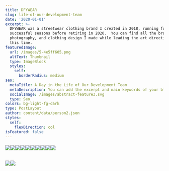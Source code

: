 ```yaml
---
title: DFYWEAR
slug: life-of-our-development-team
date: '2020-01-01'
excerpt: >-
  DFYWEAR was a streetwear clothing brand I created in 2018, running for two
  successful seasons before retiring in 2020.  You can find all the branding,
  photography, and clothing design I made while leading the art direction for
  this time. 
featuredImage:
  url: /images/5-4e5ff605.png
  altText: Thumbnail
  type: ImageBlock
  styles:
    self:
      borderRadius: medium
seo:
  metaTitle: A Day in the Life of Our Development Team
  metaDescription: You can add the excerpt and main keywords of your blog post here.
  socialImage: /images/abstract-feature3.svg
  type: Seo
colors: bg-light-fg-dark
type: PostLayout
author: content/data/person2.json
styles:
  self:
    flexDirection: col
isFeatured: false
---
```

###### ![](/images/1-ad21f48c.png)![](/images/3-ae36fb2e.png)![](/images/4-f20874fc.png)![](/images/5-4e5ff605.png)![](/images/6-bbfa9ec0.png)![](/images/7-f160fbb3.png)![](/images/8-ce2ab1f7.png)![](/images/9.png)![](/images/10.png)![](/images/11.png)

![](/images/12.png)![](/images/13.png)
